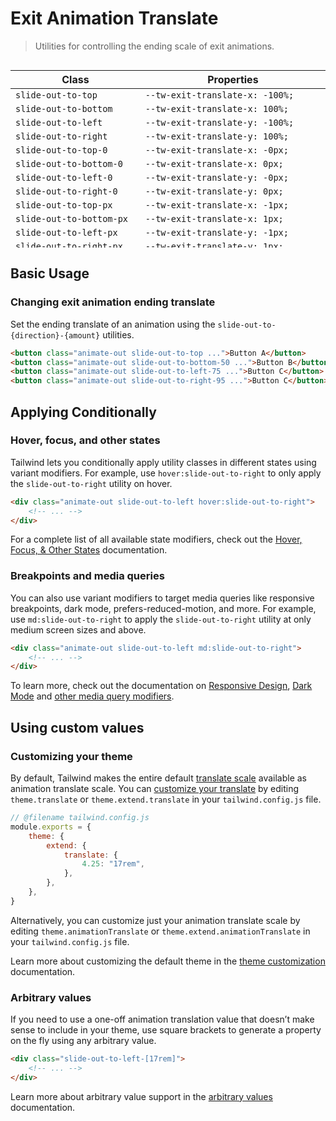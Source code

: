 # Exit Animation Translate

> Utilities for controlling the ending scale of exit animations.

<div style="height: 300px; overflow: auto">

| Class                      | Properties                            |
| -------------------------- | ------------------------------------- |
| `slide-out-to-top`         | `--tw-exit-translate-x: -100%;`       |
| `slide-out-to-bottom`      | `--tw-exit-translate-x: 100%;`        |
| `slide-out-to-left`        | `--tw-exit-translate-y: -100%;`       |
| `slide-out-to-right`       | `--tw-exit-translate-y: 100%;`        |
| `slide-out-to-top-0`       | `--tw-exit-translate-x: -0px;`        |
| `slide-out-to-bottom-0`    | `--tw-exit-translate-x: 0px;`         |
| `slide-out-to-left-0`      | `--tw-exit-translate-y: -0px;`        |
| `slide-out-to-right-0`     | `--tw-exit-translate-y: 0px;`         |
| `slide-out-to-top-px`      | `--tw-exit-translate-x: -1px;`        |
| `slide-out-to-bottom-px`   | `--tw-exit-translate-x: 1px;`         |
| `slide-out-to-left-px`     | `--tw-exit-translate-y: -1px;`        |
| `slide-out-to-right-px`    | `--tw-exit-translate-y: 1px;`         |
| `slide-out-to-top-0.5`     | `--tw-exit-translate-x: -0.125rem;`   |
| `slide-out-to-bottom-0.5`  | `--tw-exit-translate-x: 0.125rem;`    |
| `slide-out-to-left-0.5`    | `--tw-exit-translate-y: -0.125rem;`   |
| `slide-out-to-right-0.5`   | `--tw-exit-translate-y: 0.125rem;`    |
| `slide-out-to-top-1`       | `--tw-exit-translate-x: -0.25rem;`    |
| `slide-out-to-bottom-1`    | `--tw-exit-translate-x: 0.25rem;`     |
| `slide-out-to-left-1`      | `--tw-exit-translate-y: -0.25rem;`    |
| `slide-out-to-right-1`     | `--tw-exit-translate-y: 0.25rem;`     |
| `slide-out-to-top-1.5`     | `--tw-exit-translate-x: -0.375rem;`   |
| `slide-out-to-bottom-1.5`  | `--tw-exit-translate-x: 0.375rem;`    |
| `slide-out-to-left-1.5`    | `--tw-exit-translate-y: -0.375rem;`   |
| `slide-out-to-right-1.5`   | `--tw-exit-translate-y: 0.375rem;`    |
| `slide-out-to-top-2`       | `--tw-exit-translate-x: -0.5rem;`     |
| `slide-out-to-bottom-2`    | `--tw-exit-translate-x: 0.5rem;`      |
| `slide-out-to-left-2`      | `--tw-exit-translate-y: -0.5rem;`     |
| `slide-out-to-right-2`     | `--tw-exit-translate-y: 0.5rem;`      |
| `slide-out-to-top-2.5`     | `--tw-exit-translate-x: -0.625rem;`   |
| `slide-out-to-bottom-2.5`  | `--tw-exit-translate-x: 0.625rem;`    |
| `slide-out-to-left-2.5`    | `--tw-exit-translate-y: -0.625rem;`   |
| `slide-out-to-right-2.5`   | `--tw-exit-translate-y: 0.625rem;`    |
| `slide-out-to-top-3`       | `--tw-exit-translate-x: -0.75rem;`    |
| `slide-out-to-bottom-3`    | `--tw-exit-translate-x: 0.75rem;`     |
| `slide-out-to-left-3`      | `--tw-exit-translate-y: -0.75rem;`    |
| `slide-out-to-right-3`     | `--tw-exit-translate-y: 0.75rem;`     |
| `slide-out-to-top-3.5`     | `--tw-exit-translate-x: -0.875rem;`   |
| `slide-out-to-bottom-3.5`  | `--tw-exit-translate-x: 0.875rem;`    |
| `slide-out-to-left-3.5`    | `--tw-exit-translate-y: -0.875rem;`   |
| `slide-out-to-right-3.5`   | `--tw-exit-translate-y: 0.875rem;`    |
| `slide-out-to-top-4`       | `--tw-exit-translate-x: -1rem;`       |
| `slide-out-to-bottom-4`    | `--tw-exit-translate-x: 1rem;`        |
| `slide-out-to-left-4`      | `--tw-exit-translate-y: -1rem;`       |
| `slide-out-to-right-4`     | `--tw-exit-translate-y: 1rem;`        |
| `slide-out-to-top-5`       | `--tw-exit-translate-x: -1.25rem;`    |
| `slide-out-to-bottom-5`    | `--tw-exit-translate-x: 1.25rem;`     |
| `slide-out-to-left-5`      | `--tw-exit-translate-y: -1.25rem;`    |
| `slide-out-to-right-5`     | `--tw-exit-translate-y: 1.25rem;`     |
| `slide-out-to-top-6`       | `--tw-exit-translate-x: -1.5rem;`     |
| `slide-out-to-bottom-6`    | `--tw-exit-translate-x: 1.5rem;`      |
| `slide-out-to-left-6`      | `--tw-exit-translate-y: -1.5rem;`     |
| `slide-out-to-right-6`     | `--tw-exit-translate-y: 1.5rem;`      |
| `slide-out-to-top-7`       | `--tw-exit-translate-x: -1.75rem;`    |
| `slide-out-to-bottom-7`    | `--tw-exit-translate-x: 1.75rem;`     |
| `slide-out-to-left-7`      | `--tw-exit-translate-y: -1.75rem;`    |
| `slide-out-to-right-7`     | `--tw-exit-translate-y: 1.75rem;`     |
| `slide-out-to-top-8`       | `--tw-exit-translate-x: -2rem;`       |
| `slide-out-to-bottom-8`    | `--tw-exit-translate-x: 2rem;`        |
| `slide-out-to-left-8`      | `--tw-exit-translate-y: -2rem;`       |
| `slide-out-to-right-8`     | `--tw-exit-translate-y: 2rem;`        |
| `slide-out-to-top-9`       | `--tw-exit-translate-x: -2.25rem;`    |
| `slide-out-to-bottom-9`    | `--tw-exit-translate-x: 2.25rem;`     |
| `slide-out-to-left-9`      | `--tw-exit-translate-y: -2.25rem;`    |
| `slide-out-to-right-9`     | `--tw-exit-translate-y: 2.25rem;`     |
| `slide-out-to-top-10`      | `--tw-exit-translate-x: -2.5rem;`     |
| `slide-out-to-bottom-10`   | `--tw-exit-translate-x: 2.5rem;`      |
| `slide-out-to-left-10`     | `--tw-exit-translate-y: -2.5rem;`     |
| `slide-out-to-right-10`    | `--tw-exit-translate-y: 2.5rem;`      |
| `slide-out-to-top-11`      | `--tw-exit-translate-x: -2.75rem;`    |
| `slide-out-to-bottom-11`   | `--tw-exit-translate-x: 2.75rem;`     |
| `slide-out-to-left-11`     | `--tw-exit-translate-y: -2.75rem;`    |
| `slide-out-to-right-11`    | `--tw-exit-translate-y: 2.75rem;`     |
| `slide-out-to-top-12`      | `--tw-exit-translate-x: -3rem;`       |
| `slide-out-to-bottom-12`   | `--tw-exit-translate-x: 3rem;`        |
| `slide-out-to-left-12`     | `--tw-exit-translate-y: -3rem;`       |
| `slide-out-to-right-12`    | `--tw-exit-translate-y: 3rem;`        |
| `slide-out-to-top-14`      | `--tw-exit-translate-x: -3.5rem;`     |
| `slide-out-to-bottom-14`   | `--tw-exit-translate-x: 3.5rem;`      |
| `slide-out-to-left-14`     | `--tw-exit-translate-y: -3.5rem;`     |
| `slide-out-to-right-14`    | `--tw-exit-translate-y: 3.5rem;`      |
| `slide-out-to-top-16`      | `--tw-exit-translate-x: -4rem;`       |
| `slide-out-to-bottom-16`   | `--tw-exit-translate-x: 4rem;`        |
| `slide-out-to-left-16`     | `--tw-exit-translate-y: -4rem;`       |
| `slide-out-to-right-16`    | `--tw-exit-translate-y: 4rem;`        |
| `slide-out-to-top-20`      | `--tw-exit-translate-x: -5rem;`       |
| `slide-out-to-bottom-20`   | `--tw-exit-translate-x: 5rem;`        |
| `slide-out-to-left-20`     | `--tw-exit-translate-y: -5rem;`       |
| `slide-out-to-right-20`    | `--tw-exit-translate-y: 5rem;`        |
| `slide-out-to-top-24`      | `--tw-exit-translate-x: -6rem;`       |
| `slide-out-to-bottom-24`   | `--tw-exit-translate-x: 6rem;`        |
| `slide-out-to-left-24`     | `--tw-exit-translate-y: -6rem;`       |
| `slide-out-to-right-24`    | `--tw-exit-translate-y: 6rem;`        |
| `slide-out-to-top-28`      | `--tw-exit-translate-x: -7rem;`       |
| `slide-out-to-bottom-28`   | `--tw-exit-translate-x: 7rem;`        |
| `slide-out-to-left-28`     | `--tw-exit-translate-y: -7rem;`       |
| `slide-out-to-right-28`    | `--tw-exit-translate-y: 7rem;`        |
| `slide-out-to-top-32`      | `--tw-exit-translate-x: -8rem;`       |
| `slide-out-to-bottom-32`   | `--tw-exit-translate-x: 8rem;`        |
| `slide-out-to-left-32`     | `--tw-exit-translate-y: -8rem;`       |
| `slide-out-to-right-32`    | `--tw-exit-translate-y: 8rem;`        |
| `slide-out-to-top-36`      | `--tw-exit-translate-x: -9rem;`       |
| `slide-out-to-bottom-36`   | `--tw-exit-translate-x: 9rem;`        |
| `slide-out-to-left-36`     | `--tw-exit-translate-y: -9rem;`       |
| `slide-out-to-right-36`    | `--tw-exit-translate-y: 9rem;`        |
| `slide-out-to-top-40`      | `--tw-exit-translate-x: -10rem;`      |
| `slide-out-to-bottom-40`   | `--tw-exit-translate-x: 10rem;`       |
| `slide-out-to-left-40`     | `--tw-exit-translate-y: -10rem;`      |
| `slide-out-to-right-40`    | `--tw-exit-translate-y: 10rem;`       |
| `slide-out-to-top-44`      | `--tw-exit-translate-x: -11rem;`      |
| `slide-out-to-bottom-44`   | `--tw-exit-translate-x: 11rem;`       |
| `slide-out-to-left-44`     | `--tw-exit-translate-y: -11rem;`      |
| `slide-out-to-right-44`    | `--tw-exit-translate-y: 11rem;`       |
| `slide-out-to-top-48`      | `--tw-exit-translate-x: -12rem;`      |
| `slide-out-to-bottom-48`   | `--tw-exit-translate-x: 12rem;`       |
| `slide-out-to-left-48`     | `--tw-exit-translate-y: -12rem;`      |
| `slide-out-to-right-48`    | `--tw-exit-translate-y: 12rem;`       |
| `slide-out-to-top-52`      | `--tw-exit-translate-x: -13rem;`      |
| `slide-out-to-bottom-52`   | `--tw-exit-translate-x: 13rem;`       |
| `slide-out-to-left-52`     | `--tw-exit-translate-y: -13rem;`      |
| `slide-out-to-right-52`    | `--tw-exit-translate-y: 13rem;`       |
| `slide-out-to-top-56`      | `--tw-exit-translate-x: -14rem;`      |
| `slide-out-to-bottom-56`   | `--tw-exit-translate-x: 14rem;`       |
| `slide-out-to-left-56`     | `--tw-exit-translate-y: -14rem;`      |
| `slide-out-to-right-56`    | `--tw-exit-translate-y: 14rem;`       |
| `slide-out-to-top-60`      | `--tw-exit-translate-x: -15rem;`      |
| `slide-out-to-bottom-60`   | `--tw-exit-translate-x: 15rem;`       |
| `slide-out-to-left-60`     | `--tw-exit-translate-y: -15rem;`      |
| `slide-out-to-right-60`    | `--tw-exit-translate-y: 15rem;`       |
| `slide-out-to-top-64`      | `--tw-exit-translate-x: -16rem;`      |
| `slide-out-to-bottom-64`   | `--tw-exit-translate-x: 16rem;`       |
| `slide-out-to-left-64`     | `--tw-exit-translate-y: -16rem;`      |
| `slide-out-to-right-64`    | `--tw-exit-translate-y: 16rem;`       |
| `slide-out-to-top-72`      | `--tw-exit-translate-x: -18rem;`      |
| `slide-out-to-bottom-72`   | `--tw-exit-translate-x: 18rem;`       |
| `slide-out-to-left-72`     | `--tw-exit-translate-y: -18rem;`      |
| `slide-out-to-right-72`    | `--tw-exit-translate-y: 18rem;`       |
| `slide-out-to-top-80`      | `--tw-exit-translate-x: -20rem;`      |
| `slide-out-to-bottom-80`   | `--tw-exit-translate-x: 20rem;`       |
| `slide-out-to-left-80`     | `--tw-exit-translate-y: -20rem;`      |
| `slide-out-to-right-80`    | `--tw-exit-translate-y: 20rem;`       |
| `slide-out-to-top-96`      | `--tw-exit-translate-x: -24rem;`      |
| `slide-out-to-bottom-96`   | `--tw-exit-translate-x: 24rem;`       |
| `slide-out-to-left-96`     | `--tw-exit-translate-y: -24rem;`      |
| `slide-out-to-right-96`    | `--tw-exit-translate-y: 24rem;`       |
| `slide-out-to-top-1/2`     | `--tw-exit-translate-x: -50%;`        |
| `slide-out-to-bottom-1/2`  | `--tw-exit-translate-x: 50%;`         |
| `slide-out-to-left-1/2`    | `--tw-exit-translate-y: -50%;`        |
| `slide-out-to-right-1/2`   | `--tw-exit-translate-y: 50%;`         |
| `slide-out-to-top-1/3`     | `--tw-exit-translate-x: -33.333333%;` |
| `slide-out-to-bottom-1/3`  | `--tw-exit-translate-x: 33.333333%;`  |
| `slide-out-to-left-1/3`    | `--tw-exit-translate-y: -33.333333%;` |
| `slide-out-to-right-1/3`   | `--tw-exit-translate-y: 33.333333%;`  |
| `slide-out-to-top-2/3`     | `--tw-exit-translate-x: -66.666667%;` |
| `slide-out-to-bottom-2/3`  | `--tw-exit-translate-x: 66.666667%;`  |
| `slide-out-to-left-2/3`    | `--tw-exit-translate-y: -66.666667%;` |
| `slide-out-to-right-2/3`   | `--tw-exit-translate-y: 66.666667%;`  |
| `slide-out-to-top-1/4`     | `--tw-exit-translate-x: -25%;`        |
| `slide-out-to-bottom-1/4`  | `--tw-exit-translate-x: 25%;`         |
| `slide-out-to-left-1/4`    | `--tw-exit-translate-y: -25%;`        |
| `slide-out-to-right-1/4`   | `--tw-exit-translate-y: 25%;`         |
| `slide-out-to-top-2/4`     | `--tw-exit-translate-x: -50%;`        |
| `slide-out-to-bottom-2/4`  | `--tw-exit-translate-x: 50%;`         |
| `slide-out-to-left-2/4`    | `--tw-exit-translate-y: -50%;`        |
| `slide-out-to-right-2/4`   | `--tw-exit-translate-y: 50%;`         |
| `slide-out-to-top-3/4`     | `--tw-exit-translate-x: -75%;`        |
| `slide-out-to-bottom-3/4`  | `--tw-exit-translate-x: 75%;`         |
| `slide-out-to-left-3/4`    | `--tw-exit-translate-y: -75%;`        |
| `slide-out-to-right-3/4`   | `--tw-exit-translate-y: 75%;`         |
| `slide-out-to-top-full`    | `--tw-exit-translate-x: -100%;`       |
| `slide-out-to-bottom-full` | `--tw-exit-translate-x: 100%;`        |
| `slide-out-to-left-full `  | `--tw-exit-translate-y: -100%;`       |
| `slide-out-to-right-full ` | `--tw-exit-translate-y: 100%;`        |

</div>

## Basic Usage

### Changing exit animation ending translate

Set the ending translate of an animation using the `slide-out-to-{direction}-{amount}` utilities.

```html
<button class="animate-out slide-out-to-top ...">Button A</button>
<button class="animate-out slide-out-to-bottom-50 ...">Button B</button>
<button class="animate-out slide-out-to-left-75 ...">Button C</button>
<button class="animate-out slide-out-to-right-95 ...">Button C</button>
```

## Applying Conditionally

### Hover, focus, and other states

Tailwind lets you conditionally apply utility classes in different states using variant modifiers. For example, use `hover:slide-out-to-right` to only apply the `slide-out-to-right` utility on hover.

```html
<div class="animate-out slide-out-to-left hover:slide-out-to-right">
    <!-- ... -->
</div>
```

For a complete list of all available state modifiers, check out the [Hover, Focus, & Other States](https://tailwindcss.com/docs/hover-focus-and-other-states) documentation.

### Breakpoints and media queries

You can also use variant modifiers to target media queries like responsive breakpoints, dark mode, prefers-reduced-motion, and more. For example, use `md:slide-out-to-right` to apply the `slide-out-to-right` utility at only medium screen sizes and above.

```html
<div class="animate-out slide-out-to-left md:slide-out-to-right">
    <!-- ... -->
</div>
```

To learn more, check out the documentation on [Responsive Design](https://tailwindcss.com/docs/responsive-design), [Dark Mode](https://tailwindcss.com/docs/dark-mode) and [other media query modifiers](https://tailwindcss.com/docs/hover-focus-and-other-states#media-queries).

## Using custom values

### Customizing your theme

By default, Tailwind makes the entire default [translate scale](https://tailwindcss.com/docs/translate) available as animation translate scale. You can [customize your translate](https://tailwindcss.com/docs/theme) by editing `theme.translate` or `theme.extend.translate` in your `tailwind.config.js` file.

```js
// @filename tailwind.config.js
module.exports = {
    theme: {
        extend: {
            translate: {
                4.25: "17rem",
            },
        },
    },
}
```

Alternatively, you can customize just your animation translate scale by editing `theme.animationTranslate` or `theme.extend.animationTranslate` in your `tailwind.config.js` file.

Learn more about customizing the default theme in the [theme customization](https://tailwindcss.com/docs/theme#customizing-the-default-theme) documentation.

### Arbitrary values

If you need to use a one-off animation translation value that doesn’t make sense to include in your theme, use square brackets to generate a property on the fly using any arbitrary value.

```html
<div class="slide-out-to-left-[17rem]">
    <!-- ... -->
</div>
```

Learn more about arbitrary value support in the [arbitrary values](https://tailwindcss.com/docs/adding-custom-styles#using-arbitrary-values) documentation.
